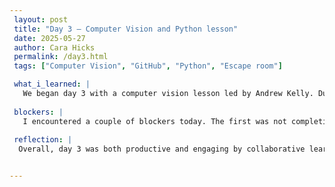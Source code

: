 ```yaml
---
 layout: post
 title: "Day 3 – Computer Vision and Python lesson"
 date: 2025-05-27
 author: Cara Hicks
 permalink: /day3.html
 tags: ["Computer Vision", "GitHub", "Python", "Escape room"]

 what_i_learned: |
   We began day 3 with a computer vision lesson led by Andrew Kelly. During this session, we explored the key differences between object detection and image classification. To deepen our understanding, we used Teachable Machine and Google Colab for hands-on activities that demonstrated real-world applications of these concepts. After the lesson, we broke into our project groups to communicate and work through the challenges of a team-based escape room activity. After a short lunch break, we got into our Python groups for a deeper dive into programming fundamentals. The session focused on converting strings to integers, digital profiles using variables, and I/O (Input/Output) cycle through practical examples. We end the day creating our 3 day daily blog.
  
 blockers: | 
   I encountered a couple of blockers today. The first was not completing the escape room in time, which fustrated me. The second was an unknown error in my Day 2 blog post code, which was frustrating at firstbut with some help, we figured it out, and everything is running normally again.
  
 reflection: |
  Overall, day 3 was both productive and engaging by collaborative learning and meaningful hands-on exploration. I particularly enjoyed working with Teachable Machine and Google Colab, the activities were not only informative but also sparked a genuine interest in computer vision. I'm excited to explore these tools further in my own time. In addition, I feel increasingly confident in my Python skills. Each session builds on the last, so I'm slowly gaining a deeper understanding of programming fundamentals.


---
```

